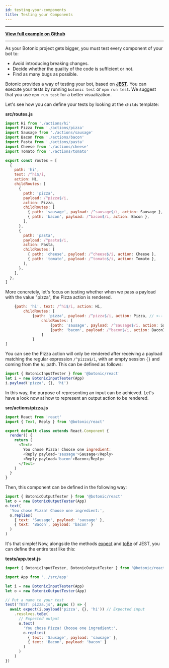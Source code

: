 ```yaml
---
id: testing-your-components
title: Testing your Components
---
```


---

**[View full example on Github](https://github.com/hubtype/botonic-examples/tree/master/templates/childs/tests/app.test.js)**

---

As your Botonic project gets bigger, you must test every component of your bot to:

- Avoid introducing breaking changes.
- Decide whether the quality of the code is sufficient or not.
- Find as many bugs as possible.

Botonic provides a way of testing your bot, based on **[JEST](https://jestjs.io/)**.
You can execute your tests by running `botonic test` or `npm run test`.
We suggest that you use `npm run test` for a better visualization.

Let's see how you can define your tests by looking at the `childs` template:

**src/routes.js**

```javascript
import Hi from './actions/hi'
import Pizza from './actions/pizza'
import Sausage from './actions/sausage'
import Bacon from './actions/bacon'
import Pasta from './actions/pasta'
import Cheese from './actions/cheese'
import Tomato from './actions/tomato'

export const routes = [
  {
    path: 'hi',
    text: /^hi$/i,
    action: Hi,
    childRoutes: [
      {
        path: 'pizza',
        payload: /^pizza$/i,
        action: Pizza,
        childRoutes: [
          { path: 'sausage', payload: /^sausage$/i, action: Sausage },
          { path: 'bacon', payload: /^bacon$/i, action: Bacon },
        ],
      },
      {
        path: 'pasta',
        payload: /^pasta$/i,
        action: Pasta,
        childRoutes: [
          { path: 'cheese', payload: /^cheese$/i, action: Cheese },
          { path: 'tomato', payload: /^tomato$/i, action: Tomato },
        ],
      },
    ],
  },
]
```

More concretely, let's focus on testing whether when we pass a payload with the value "pizza",
the Pizza action is rendered.

```javascript
    {path: 'hi', text: /^hi$/i, action: Hi,
        childRoutes: [
            {path: 'pizza', payload: /^pizza$/i, action: Pizza, // <-- input to test
                childRoutes: [
                    {path: 'sausage', payload: /^sausage$/i, action: Sausage},
                    {path: 'bacon', payload: /^bacon$/i, action: Bacon}
                ]
            }
]
```

You can see the Pizza action will only be rendered after receiving a payload matching
the regular expression `/^pizza$/i`, with an empty session `{}` and coming from the `hi` path. This can be defined as follows:

```javascript
import { BotonicInputTester } from '@botonic/react'
let i = new BotonicInputTester(App)
i.payload('pizza', {}, 'hi')
```

In this way, the purpose of representing an input can be achieved.
Let's have a look now at how to represent an output action to be rendered.

**src/actions/pizza.js**

```javascript
import React from 'react'
import { Text, Reply } from '@botonic/react'

export default class extends React.Component {
  render() {
    return (
      <Text>
        You chose Pizza! Choose one ingredient:
        <Reply payload='sausage'>Sausage</Reply>
        <Reply payload='bacon'>Bacon</Reply>
      </Text>
    )
  }
}
```

Then, this component can be defined in the following way:

```javascript
import { BotonicOutputTester } from '@botonic/react'
let o = new BotonicOutputTester(App)
o.text(
  'You chose Pizza! Choose one ingredient:',
  o.replies(
    { text: 'Sausage', payload: 'sausage' },
    { text: 'Bacon', payload: 'bacon' }
  )
)
```

It's that simple! Now, alongside the methods [expect](https://jestjs.io/docs/en/expect#expectvalue) and [toBe](https://jestjs.io/docs/en/expect#tobevalue) of JEST, you can define the entire test like this:

**tests/app.test.js**

```javascript
import { BotonicInputTester, BotonicOutputTester } from '@botonic/react'

import App from '../src/app'

let i = new BotonicInputTester(App)
let o = new BotonicOutputTester(App)

// Put a name to your test
test('TEST: pizza.js', async () => {
  await expect(i.payload('pizza', {}, 'hi')) // Expected input
    .resolves.toBe(
      // Expected output
      o.text(
        'You chose Pizza! Choose one ingredient:',
        o.replies(
          { text: 'Sausage', payload: 'sausage' },
          { text: 'Bacon', payload: 'bacon' }
        )
      )
    )
})
```
